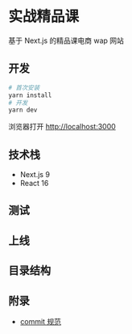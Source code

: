 # 实战精品课

基于 Next.js 的精品课电商 wap 网站

## 开发

```bash
# 首次安装
yarn install
# 开发
yarn dev
```

浏览器打开 [http://localhost:3000](http://localhost:3000)

## 技术栈

- Next.js 9
- React 16

## 测试

## 上线

## 目录结构

## 附录

- [commit 规范](https://www.ruanyifeng.com/blog/2016/01/commit_message_change_log.html)
